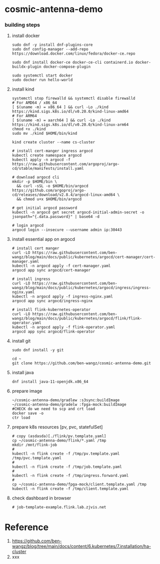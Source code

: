 # cosmic-antenna-demo

### building steps

1. install docker

    ```shell
    sudo dnf -y install dnf-plugins-core
    sudo dnf config-manager --add-repo https://download.docker.com/linux/fedora/docker-ce.repo
    ```

    ```shell
    sudo dnf install docker-ce docker-ce-cli containerd.io docker-buildx-plugin docker-compose-plugin
    ```

    ```shell
    sudo systemctl start docker
    sudo docker run hello-world
    ```

2. install kind
    ```shell
    systemctl stop firewalld && systemctl disable firewalld
    # For AMD64 / x86_64
    [ $(uname -m) = x86_64 ] && curl -Lo ./kind https://kind.sigs.k8s.io/dl/v0.20.0/kind-linux-amd64
    # For ARM64
    [ $(uname -m) = aarch64 ] && curl -Lo ./kind https://kind.sigs.k8s.io/dl/v0.20.0/kind-linux-arm64
    chmod +x ./kind
    sudo mv ./kind $HOME/bin/kind
    ```
    
    ```shell
    kind create cluster --name cs-cluster
    ```
    
    ```shell
    # install cert-manger ingress argocd
    kubectl create namespace argocd
    kubectl apply -n argocd -f https://raw.githubusercontent.com/argoproj/argo-cd/stable/manifests/install.yaml
    
    # download argocd cli
    mkdir -p $HOME/bin \
      && curl -sSL -o $HOME/bin/argocd https://github.com/argoproj/argo-cd/releases/download/v2.8.4/argocd-linux-amd64 \
      && chmod u+x $HOME/bin/argocd
    ```
    
    ```shell
   # get initial argocd password
    kubectl -n argocd get secret argocd-initial-admin-secret -o jsonpath="{.data.password}" | base64 -d
   
   # login argocd
    argocd login --insecure --username admin ip:30443
    ```    
3. install essential app on argocd
    ```shell
    # install cert manger    
    curl -LO https://raw.githubusercontent.com/ben-wangz/blog/main/docs/public/kubernetes/argocd/cert-manager/cert-manager.yaml
    kubectl -n argocd apply -f cert-manager.yaml
    argocd app sync argocd/cert-manager
    
    # install ingress
    curl -LO https://raw.githubusercontent.com/ben-wangz/blog/main/docs/public/kubernetes/argocd/ingress/ingress-nginx.yaml
    kubectl -n argocd apply -f ingress-nginx.yaml
    argocd app sync argocd/ingress-nginx
   
    # install flink-kubernetes-operator
    curl -LO https://raw.githubusercontent.com/ben-wangz/blog/main/docs/public/kubernetes/argocd/flink/flink-operator.yaml
    kubectl -n argocd apply -f flink-operator.yaml
    argocd app sync argocd/flink-operator
    ```
   
4. install git
    
    ```shell
    sudo dnf install -y git
    ```
    ```shell
    cd ~
    git clone https://github.com/ben-wangz/cosmic-antenna-demo.git
    ```

5. install java
    ```shell
    dnf install java-11-openjdk.x86_64
    ```
   
6. prepare image
    ```shell
    ~/cosmic-antenna-demo/gradlew :s3sync:buildImage
    ~/cosmic-antenna-demo/gradelw :fpga-mock:buildImage
    #CHECK do we need to scp and crt load
   docker save -o 
   ctr load
    ```

7. prepare k8s resources [pv, pvc, statefulSet]
    ```shell
    # copy (asdasda)[./flink/pv.template.yaml]
    cp ~/cosmic-antenna-demo/flink/*.yaml /tmp
    mkdir /mnt/flink-job
    #
    kubectl -n flink create -f /tmp/pv.template.yaml /tmp/pvc.template.yaml
    #
    kubectl -n flink create -f /tmp/job.template.yaml
    # 
    kubectl -n flink create -f /tmp/ingress.forward.yaml
    # 
    cp ~/cosmic-antenna-demo/fpga-mock/client.template.yaml /tmp
    kubectl -n flink create -f /tmp/client.template.yaml
    ```
   
8. check dashboard in browser
   
   ```shell
   # job-template-example.flink.lab.zjvis.net
   ```


# Reference
1. https://github.com/ben-wangz/blog/tree/main/docs/content/6.kubernetes/7.installation/ha-cluster
2. xxx